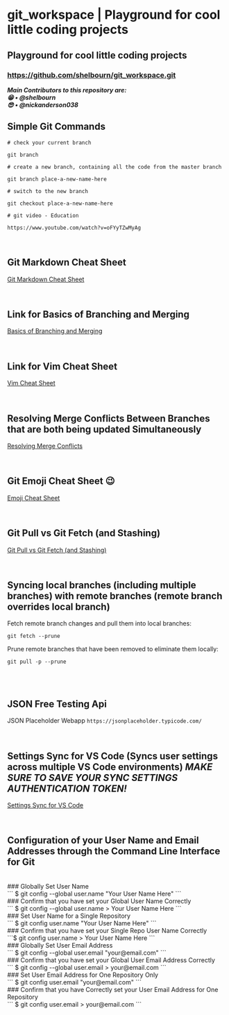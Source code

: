 # git_workspace | Playground for cool little coding projects

## Playground for cool little coding projects

### https://github.com/shelbourn/git_workspace.git

**_Main Contributors to this repository are:_**
<br>
**_:grin: • @shelbourn_**
<br>
**_:sunglasses: • @nickanderson038_**
<br>

## Simple Git Commands

```
# check your current branch

git branch

# create a new branch, containing all the code from the master branch

git branch place-a-new-name-here

# switch to the new branch

git checkout place-a-new-name-here

# git video - Education

https://www.youtube.com/watch?v=oFYyTZwMyAg
```

<br>

## Git Markdown Cheat Sheet

[Git Markdown Cheat Sheet](https://github.com/adam-p/markdown-here/wiki/Markdown-Cheatsheet)

<br>

## Link for Basics of Branching and Merging

[Basics of Branching and Merging](https://git-scm.com/book/en/v2/Git-Branching-Basic-Branching-and-Merging)

<br>

## Link for Vim Cheat Sheet

[Vim Cheat Sheet](https://vim.rtorr.com/)

<br>

## Resolving Merge Conflicts Between Branches that are both being updated Simultaneously

[Resolving Merge Conflicts](https://help.github.com/articles/resolving-a-merge-conflict-using-the-command-line/)

<br>

## Git Emoji Cheat Sheet :wink:

[Emoji Cheat Sheet](https://gist.github.com/roachhd/1f029bd4b50b8a524f3c)

<br>

## Git Pull vs Git Fetch (and Stashing)

[Git Pull vs Git Fetch (and Stashing)](https://codeahoy.com/2016/04)

<br>

## Syncing local branches (including multiple branches) with remote branches (remote branch overrides local branch)

Fetch remote branch changes and pull them into local branches:

```
git fetch --prune
```

Prune remote branches that have been removed to eliminate them locally:

```
git pull -p --prune
```

<br>

<br>

## JSON Free Testing Api

JSON Placeholder Webapp `https://jsonplaceholder.typicode.com/`

<br>

## Settings Sync for VS Code (Syncs user settings across multiple VS Code environments) _MAKE SURE TO SAVE YOUR SYNC SETTINGS AUTHENTICATION TOKEN!_

[Settings Sync for VS Code](https://marketplace.visualstudio.com/items?itemName=Shan.code-settings-sync)

<br>

## Configuration of your User Name and Email Addresses through the Command Line Interface for Git
<br>
### Globally Set User Name
<br>
```
$ git config --global user.name "Your User Name Here"
```
<br>
### Confirm that you have set your Global User Name Correctly
<br>
```
$ git config --global user.name
> Your User Name Here
```
<br>
### Set User Name for a Single Repository
<br>
```
$ git config user.name "Your User Name Here"
```
<br>
### Confirm that you have set your Single Repo User Name Correctly
<br>
```$ git config user.name
> Your User Name Here
```
<br>
### Globally Set User Email Address
<br>
```
$ git config --global user.email "your@email.com"
```
<br>
### Confirm that you have set your Global User Email Address Correctly
<br>
```
$ git config --global user.email
> your@email.com
```
<br>
### Set User Email Address for One Repository Only
<br>
```
$ git config user.email "your@email.com"
```
<br>
### Confirm that you have Correctly set your User Email Address for One Repository
<br>
```
$ git config user.email
> your@email.com
```